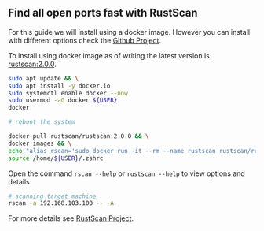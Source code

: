 ## Find all open ports fast with RustScan

For this guide we will install using a docker image. However you can install with different options check the [Github Project](https://github.com/RustScan/RustScan).

To install using docker image as of writing the latest version is  [rustscan:2.0.0](https://hub.docker.com/r/rustscan/rustscan).

```sh
sudo apt update && \
sudo apt install -y docker.io
sudo systemctl enable docker --now
sudo usermod -aG docker ${USER}
docker

# reboot the system

docker pull rustscan/rustscan:2.0.0 && \
docker images && \
echo "alias rscan='sudo docker run -it --rm --name rustscan rustscan/rustscan:2.0.0'" >> /home/${USER}/.zshrc && \
source /home/${USER}/.zshrc
```

Open the command `rscan --help` or `rustscan --help` to view options and details.

```sh
# scanning target machine
rscan -a 192.168.103.100 -- -A
```

For more details see [RustScan Project](https://github.com/RustScan/RustScan).
